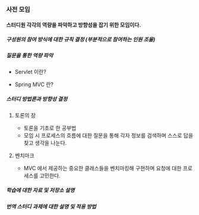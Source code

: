 ### 사전 모임

#### 스터디원 각각의 역량을 파악하고 방향성을 잡기 위한 모임이다.

##### 구성원의 참여 방식에 대한 규칙 결정 (부분적으로 참여하는 인원 조율) 

##### 질문을 통한 역량 파악

- Servlet 이란?

- Spring MVC 란?

##### 스터디 방법론과 방향성 결정

1. 토론의 장
    - 토론을 기초로 한 공부법
    - 모임 시 프로세스의 흐름에 대한 질문을 통해 각자 정보를 검색하며 스스로 답을 찾고 생각을 나눈다.
    
2. 벤치마크
    - MVC 에서 제공하는 중요한 클래스들을 벤치마킹해 구현하며 요청에 대한 프로세스를 고민한다.

##### 학습에 대한 자료 및 저장소 설명

##### 번역 스터디 과제에 대한 설명 및 적용 방법 